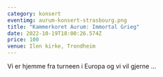 ```yaml
---
category: konsert
eventimg: aurum-konsert-strasbourg.png
title: "Kammerkoret Aurum: Immortal Grieg"
date: 2022-10-19T18:00:26.574Z
price: 100
venue: Ilen kirke, Trondheim
---
```

V﻿i er hjemme fra turneen i Europa og vi vil gjerne ...